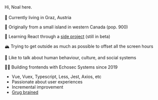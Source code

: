

<!--
**noalbalint/noalbalint** is a ✨ _special_ ✨ repository because its `README.md` (this file) appears on your GitHub profile.

Here are some ideas to get you started:

- 🔭 I’m currently working on ...
- 🌱 I’m currently learning ...
- 👯 I’m looking to collaborate on ...
- 🤔 I’m looking for help with ...
- 💬 Ask me about ...
- 📫 How to reach me: ...
- 😄 Pronouns: ...
- ⚡ Fun fact: ...
-->

Hi, Noal here.
<br><br>
📍 Currently living in Graz, Austria <br>

:hatching_chick: Originally from a small island in western Canada (pop. 900) <br>

🌱 Learning React through a [side project](https://www.instantlessonplan.com/) (still in beta) <br>

🏔 Trying to get outside as much as possible to offset all the screen hours <br>
  
💭 Like to talk about human behaviour, culture, and social systems <br>

👨‍💻 Building frontends with Echosec Systems since 2019
- Vue, Vuex, Typescript, Less, Jest, Axios, etc
- Passionate about user experiences
- Incremental improvement
- [Grug brained](https://grugbrain.dev/)

